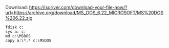 Download:
https://isoriver.com/download-your-file-now/?url=https://archive.org/download/MS_DOS_6.22_MICROSOFT/MS%20DOS%206.22.zip

```msdos
fdisk c:
sys a: c:
md c:\MSDOS
copy a:\*.* c:\MSDOS
```
